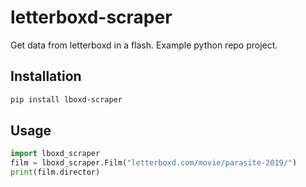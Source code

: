 # letterboxd-scraper

Get data from letterboxd in a flash. Example python repo project.

## Installation

```bash
pip install lboxd-scraper
```

## Usage

```python
import lboxd_scraper 
film = lboxd_scraper.Film("letterboxd.com/movie/parasite-2019/")
print(film.director)
``````
